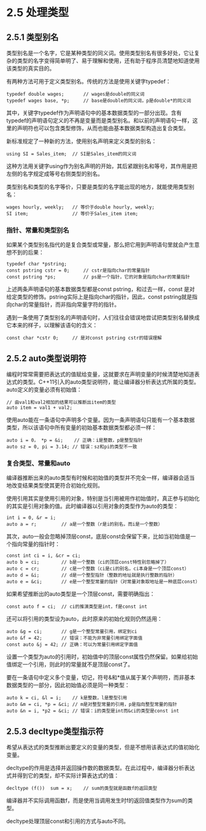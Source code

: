 # 2.5 处理类型

## 2.5.1 类型别名

类型别名是一个名字，它是某种类型的同义词。使用类型别名有很多好处，它让复杂的类型的名字变得简单明了、易于理解和使用，还有助于程序员清楚地知道使用该类型的真实目的。

有两种方法可用于定义类型别名。传统的方法是使用关键字typedef：

```
typedef double wages;		// wages是double的同义词
typedef wages base, *p;		// base是double的同义词，p是double*的同义词
```

其中，关键字typedef作为声明语句中的基本数据类型的一部分出现。含有typedef的声明语句定义的不再是变量而是类型别名。和以前的声明语句一样，这里的声明符也可以包含类型修饰，从而也能由基本数据类型构造出复合类型。

新标准规定了一种新的方法，使用别名声明来定义类型的别名：

```
using SI = Sales_item;  // SI是Sales_item的同义词
```

这种方法用关键字using作为别名声明的开始，其后紧跟别名和等号，其作用是把左侧的名字规定成等号右侧类型的别名。

类型别名和类型的名字等价，只要是类型的名字能出现的地方，就能使用类型别名：

```
wages hourly, weekly;   // 等价于double hourly, weekly;
SI item;                // 等价于Sales_item item;
```

### 指针、常量和类型别名

如果某个类型别名指代的是复合类型或常量，那么把它用到声明语句里就会产生意想不到的后果：

```
typedef char *pstring;
const pstring cstr = 0;     // cstr是指向char的常量指针
const pstring *ps;          // ps是一个指针，它的对象是指向char的常量指针
```

上述两条声明语句的基本数据类型都是const pstring，和过去一样，const 是对给定类型的修饰。pstring实际上是指向char的指针，因此，const pstring就是指向char的常量指针，而非指向常量字符的指针。

遇到一条使用了类型别名的声明语句时，人们往往会错误地尝试把类型别名替换成它本来的样子，以理解该语句的含义：

```
const char *cstr 0;		// 是对const pstring cstr的错误理解
```

## 2.5.2 auto类型说明符

编程时常常需要把表达式的值赋给变量，这就要求在声明变量的时候清楚地知道表达式的类型。C++11引入的auto类型说明符，能让编译器分析表达式所属的类型。auto定义的变量必须有初始值：

```
// 由val1和val2相加的结果可以推断出item的类型
auto item = val1 + val2;
```

使用auto能在一条语句中声明多个变量。因为一条声明语句只能有一个基本数据类型，所以该语句中所有变量的初始基本数据类型都必须一样：

```
auto i = 0， *p = &i;	// 正确：i是整数，p是整型指针
auto sz = 0, pi = 3.14;	// 错误：sz和pi的类型不一致
```

### 复合类型、常量和auto

编译器推断出来的auto类型有时候和初始值的类型并不完全一样，编译器会适当地改变结果类型使其更符合初始化规则。

使用引用其实是使用引用的对象，特别是当引用被用作初始值时，真正参与初始化的其实是引用对象的值。此时编译器以引用对象的类型作为auto的类型：

```
int i = 0, &r = i;
auto a = r;			// a是一个整数（r是i的别名，而i是一个整数）
```

其次，auto一般会忽略掉顶层const，底层const会保留下来，比如当初始值是一个指向常量的指针时：

```
const int ci = i, &cr = ci;
auto b = ci;		// b是一个整数（ci的顶层const特性别忽略掉了）
auto c = cr;		// c是一个整数（ci是ci的别名，ci本身是一个顶层const）
auto d = &i;        // d是一个整型指针（整数的地址就是执行整数的指针）
auto e = &ci;       // e是一个整型常量的指针（对常量对象取地址是一种底层const）
```

如果希望推断出的auto类型是一个顶层const，需要明确指出：

```
const auto f = ci;  // ci的推演类型是int，f是const int
```

还可以将引用的类型设为auto，此时原来的初始化规则仍然适用：

```
auto &g = ci;       // g是一个整型常量引用，绑定到ci
auto &f = 42;       // 错误：不能为非常量引用绑定字面值
const auto &j = 42; // 正确：可以为常量引用绑定字面值
```

设置一个类型为auto的引用时，初始值中的顶层const属性仍然保留。如果给初始值绑定一个引用，则此时的常量就不是顶层const了。

要在一条语句中定义多个变量，切记，符号&和*值从属于某个声明符，而非基本数据类型的一部分，因此初始值必须是同一种类型：

```
auto k = ci, &l = i;    // k是整数，l是整型引用
auto &m = ci, *p = &ci; // m是对整型常量的引用，p是指向整型常量的指针
auto &n = i, *p2 = &ci; // 错误：i的类型是int而&ci的类型是const int
```

## 2.5.3 decltype类型指示符

希望从表达式的类型推断出要定义的变量的类型，但是不想用该表达式的值初始化变量。

decltype的作用是选择并返回操作数的数据类型。在此过程中，编译器分析表达式并得到它的类型，却不实际计算表达式的值：

```
decltype (f())  sum = x;    // sum的类型就是函数f的返回类型
```

编译器并不实际调用函数f，而是使用当调用发生时f的返回值类型作为sum的类型。

decltype处理顶层const和引用的方式与auto不同。